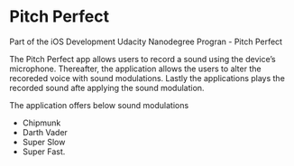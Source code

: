 # Pitch Perfect
Part of the iOS Development Udacity Nanodegree Progran - Pitch Perfect

The Pitch Perfect app allows users to record a sound using the device’s microphone. Thereafter, the application allows the users to alter the recoreded voice with sound modulations. Lastly the applications plays the recorded sound afte applying the sound modulation. 

The application offers below sound modulations
* Chipmunk
* Darth Vader
* Super Slow
* Super Fast.
